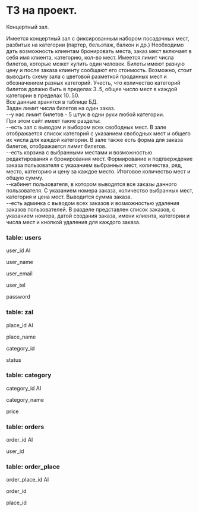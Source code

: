 # ТЗ на проект.

Концертный зал.

Имеется концертный зал с фиксированным набором посадочных мест, разбитых на категории (партер, бельэтаж, балкон и др.) Необходимо дать возможность клиентам бронировать места, заказ мест включает в себя имя клиента, категорию, кол-во мест. Имеется лимит числа билетов, которые может купить один человек. Билеты имеют разную цену и после заказа клиенту сообщают его стоимость. Возможно, стоит выводить схему зала с цветовой разметкой проданных мест и обозначением разных категорий. Учесть, что количество категорий билетов должно быть в пределах 3..5, общее число мест в каждой категории в пределах 10..50.  
Все данные хранятся в таблице БД.  
Задан лимит числа билетов на один заказ.  
--у нас лимит билетов - 5 штук в одни руки любой категории.  
При этом сайт имеет такие разделы:  
--есть зал с выводом и выбором всех свободных мест. В зале отображается список категорий с указанием свободных мест и общего их числа для каждой категории. В зале также есть форма для заказа билетов, отображается лимит билетов.  
--есть корзина с выбранными местами и возможностью редактирования и бронирования мест. Формирование и подтверждение заказа пользователя с указанием выбранных мест, количества, ряд, место, категорию и цену за каждое место. Итоговое количество мест и общую сумму.  
--кабинет пользователя, в котором выводятся все заказы данного пользователя. С указанием номера заказа, количество выбранных мест, категория и цена мест. Выводится сумма заказа.  
--есть админка с выводом всех заказов и возможностью удаления заказов пользователей. В разделе представлен список заказов, с указанием номера, датой создания заказа, имени клиента, категории и числа мест и кнопкой удаления для каждого заказа.

### table: users

user_id AI

user_name

user_email

user_tel

password


### table: zal

place_id AI

place_name

category_id

status


### table: category

category_id AI

category_name

price


### table: orders

order_id AI

user_id


### table: order_place

order_place_id AI

order_id

place_id
